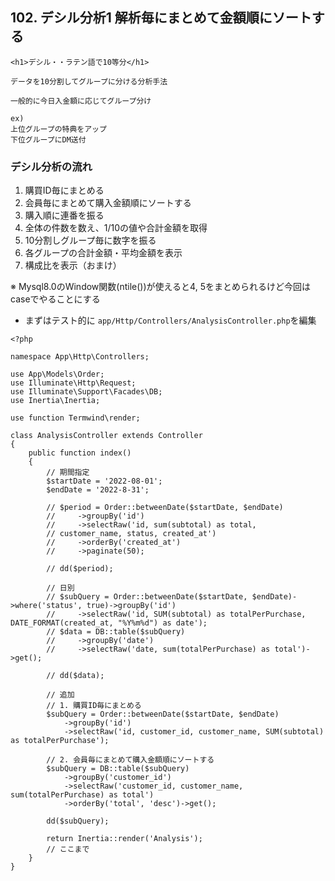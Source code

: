## 102. デシル分析1 解析毎にまとめて金額順にソートする

```:html
<h1>デシル・・ラテン語で10等分</h1>

データを10分割してグループに分ける分析手法

一般的に今日入金額に応じてグループ分け

ex)
上位グループの特典をアップ
下位グループにDM送付
```

### デシル分析の流れ

1. 購買ID毎にまとめる <br>
2. 会員毎にまとめて購入金額順にソートする <br>
3. 購入順に連番を振る <br>
4. 全体の件数を数え、1/10の値や合計金額を取得 <br>
5. 10分割しグループ毎に数字を振る <br>
6. 各グループの合計金額・平均金額を表示 <br>
7. 構成比を表示（おまけ） <br>

※ Mysql8.0のWindow関数(ntile())が使えると4, 5をまとめられるけど今回はcaseでやることにする<br>

+ まずはテスト的に `app/Http/Controllers/AnalysisController.php`を編集<br>

```php:AnalysisController.php
<?php

namespace App\Http\Controllers;

use App\Models\Order;
use Illuminate\Http\Request;
use Illuminate\Support\Facades\DB;
use Inertia\Inertia;

use function Termwind\render;

class AnalysisController extends Controller
{
    public function index()
    {
        // 期間指定
        $startDate = '2022-08-01';
        $endDate = '2022-8-31';

        // $period = Order::betweenDate($startDate, $endDate)
        //     ->groupBy('id')
        //     ->selectRaw('id, sum(subtotal) as total,
        // customer_name, status, created_at')
        //     ->orderBy('created_at')
        //     ->paginate(50);

        // dd($period);

        // 日別
        // $subQuery = Order::betweenDate($startDate, $endDate)->where('status', true)->groupBy('id')
        //     ->selectRaw('id, SUM(subtotal) as totalPerPurchase, DATE_FORMAT(created_at, "%Y%m%d") as date');
        // $data = DB::table($subQuery)
        //     ->groupBy('date')
        //     ->selectRaw('date, sum(totalPerPurchase) as total')->get();

        // dd($data);

        // 追加
        // 1. 購買ID毎にまとめる
        $subQuery = Order::betweenDate($startDate, $endDate)
            ->groupBy('id')
            ->selectRaw('id, customer_id, customer_name, SUM(subtotal) as totalPerPurchase');

        // 2. 会員毎にまとめて購入金額順にソートする
        $subQuery = DB::table($subQuery)
            ->groupBy('customer_id')
            ->selectRaw('customer_id, customer_name, sum(totalPerPurchase) as total')
            ->orderBy('total', 'desc')->get();

        dd($subQuery);

        return Inertia::render('Analysis');
        // ここまで
    }
}
```
